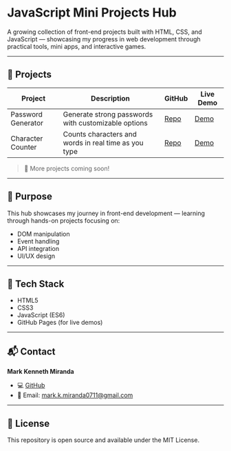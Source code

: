 # JavaScript Mini Projects Hub

A growing collection of front-end projects built with HTML, CSS, and JavaScript — showcasing my progress in web development through practical tools, mini apps, and interactive games.

---

## 🧩 Projects

| Project | Description | GitHub | Live Demo |
|---------|-------------|--------|-----------|
| Password Generator | Generate strong passwords with customizable options | [Repo](https://github.com/markkenneth0711/Password-Generator) | [Demo](https://github.com/markkenneth0711/Password-Generator/blob/main/Password%20Generator%20Demo.gif) |
| Character Counter | Counts characters and words in real time as you type | [Repo](https://github.com/markkenneth0711/character-counter) | [Demo](https://github.com/markkenneth0711/character-counter/blob/main/Character%20Counter%20Demo.gif) |

> 🚧 More projects coming soon!

---

## 🧠 Purpose

This hub showcases my journey in front-end development — learning through hands-on projects focusing on:  
- DOM manipulation  
- Event handling  
- API integration  
- UI/UX design  

---

## 🧰 Tech Stack

- HTML5  
- CSS3  
- JavaScript (ES6)  
- GitHub Pages (for live demos)  

---

## 📬 Contact

**Mark Kenneth Miranda**  
- 💻 [GitHub](https://github.com/markkenneth0711)  
- 📨 Email: mark.k.miranda0711@gmail.com

---

## 📜 License

This repository is open source and available under the MIT License.
